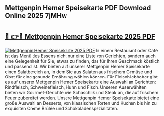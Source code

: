 ## Mettgenpin Hemer Speisekarte PDF Download Online 2025 7jMHw

# <h2><a href="http://gccb1b.nevu.top/?p=Mettgenpin+Hemer+Speisekarte">🔗 👉🔴 Mettgenpin Hemer Speisekarte 2025 PDF</a></h2>

[![Mettgenpin Hemer Speisekarte 2025 PDF](https://i.imgur.com/dBaPXMq.png)](http://gccb1b.nevu.top/?p=Mettgenpin+Hemer+Speisekarte)
In einem Restaurant oder Café ist das Menü des Essens nicht nur eine Liste von Gerichten, sondern auch eine Gelegenheit für Sie, etwas zu finden, das für Ihren Geschmack köstlich und passend ist. Wir bieten auf unserer Mettgenpin Hemer Speisekarte einen Salatbereich an, in dem Sie aus Salaten aus frischem Gemüse und Obst für eine gesunde Ernährung wählen können. Für Fleischliebhaber gibt es auf unserer Mettgenpin Hemer Speisekarte eine Auswahl an Gerichten: Rindfleisch, Schweinefleisch, Huhn und Fisch. Unseren Auserwählten bieten wir Gourmet-Gerichte wie Schaschlik und Steak an, die auf frischem Feuer zubereitet werden. Unsere Mettgenpin Hemer Speisekarte bietet eine große Auswahl an Desserts, von klassischen Torten und Kuchen bis hin zu exquisiten Crème Brûlée und Schokoladenspezialitäten.

